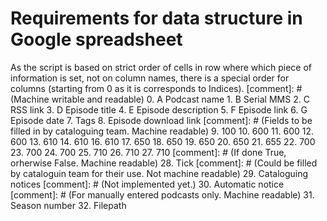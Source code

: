 # Requirements for data structure in Google spreadsheet 

As the script is based on  strict order of cells in row where which piece of information is set, not on column names, there is a special order for columns (starting from 0 as it is corresponds to Indices).
  [comment]: # (Machine writable and readable)
  0. A Podcast name
	1. B Serial MMS
  2. C RSS link
  3. D Episode title
  4. E Episode description
  5. F Episode link
  6. G Episode date
  7. Tags
  8. Episode download link
  [comment]: # (Fields to be filled in by cataloguing team. Machine readable)
  9. 100
  10. 600
  11. 600
  12. 600
  13. 610
  14. 610
  16. 610
  17. 650
  18. 650
  19. 650
  20. 650
  21. 655
  22. 700
  23. 700
  24. 700
  25. 710
  26. 710
  27. 710
  [comment]: # (If done True, orherwise False. Machine readable)
  28. Tick
  [comment]: # (Could be filled by cataloguin team for their use. Not machine readable)
  29. Cataloguing notices
  [comment]: # (Not implemented yet.)
  30. Automatic notice
  [comment]: # (For manually entered podcasts only. Machine readable)
  31. Season number
  32. Filepath								
